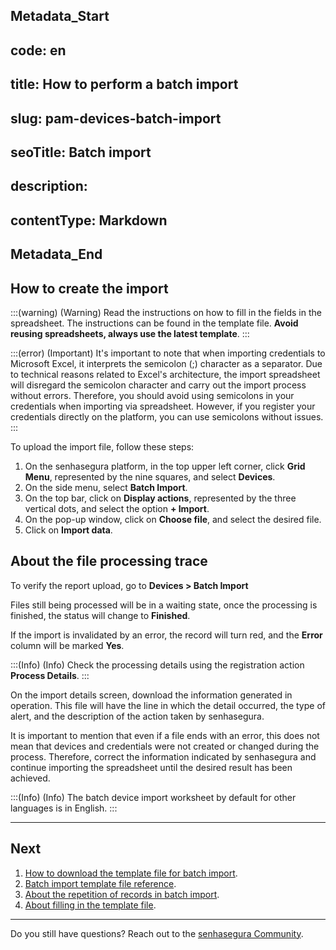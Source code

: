 ## Metadata_Start 
## code: en
## title: How to perform a batch import 
## slug: pam-devices-batch-import 
## seoTitle: Batch import 
## description:  
## contentType: Markdown 
## Metadata_End
## How to create the import

:::(warning) (Warning)
Read the instructions on how to fill in the fields in the spreadsheet.
The instructions can be found in the template file.
**Avoid reusing spreadsheets, always use the latest template**.
:::

:::(error) (Important)
It's important to note that when importing credentials to Microsoft Excel, it interprets the semicolon (;) character as a separator. Due to technical reasons related to Excel's architecture, the import spreadsheet will disregard the semicolon character and carry out the import process without errors. Therefore, you should avoid using semicolons in your credentials when importing via spreadsheet. However, if you register your credentials directly on the platform, you can use semicolons without issues.
:::

To upload the import file, follow these steps:

1. On the senhasegura platform, in the top upper left corner, click **Grid Menu**, represented by the nine squares, and select **Devices**.
2. On the side menu, select **Batch Import**.
3. On the top bar, click on **Display actions**, represented by the three vertical dots, and select the option **+ Import**.
4. On the pop-up window, click on **Choose file**, and select the desired file.
5. Click on **Import data**.

## About the file processing trace

To verify the report upload, go to **Devices > Batch Import**

Files still being processed will be in a waiting state, once the processing is finished, the status will change to **Finished**.

If the import is invalidated by an error, the record will turn red, and the **Error** column will be marked **Yes**.

:::(Info) (Info)
Check the processing details using the registration action **Process Details**.
:::

On the import details screen, download the information generated in operation. This file will have the line in which the detail occurred, the type of alert, and the description of the action taken by senhasegura.

It is important to mention that even if a file ends with an error, this does not mean that devices and credentials were not created or changed during the process. Therefore, correct the information indicated by senhasegura and continue importing the spreadsheet until the desired result has been achieved.

:::(Info) (Info)
The batch device import worksheet by default for other languages is in English.
:::

***

## Next
1. [How to download the template file for batch import](/v3-32/docs/pam-devices-batch-import-template).
2. [Batch import template file reference](/v3-32/docs/pam-batch-import-template-file-reference).
3. [About the repetition of records in batch import](/v3-32/docs/pam-about-the-repetition-of-records-in-batch-import).
4. [About filling in the template file](/v3-32/docs/pam-about-filling-in-the-template-file).

***

Do you still have questions? Reach out to the [senhasegura Community](https://community.senhasegura.io/).